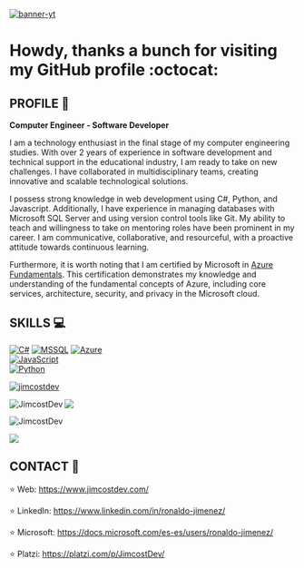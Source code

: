 [![banner-yt](https://user-images.githubusercontent.com/53100460/254561844-6471bed7-ba32-4d66-b05f-007da9a95620.jpg)](https://www.youtube.com/@ronaldo-jimenez)

# Howdy, thanks a bunch for visiting my GitHub profile :octocat:

## PROFILE :necktie:

<!-- Introducción y descripción personal -->
**Computer Engineer - Software Developer**

I am a technology enthusiast in the final stage of my computer engineering studies. With over 2 years of experience in software development and technical support in the educational industry, I am ready to take on new challenges. I have collaborated in multidisciplinary teams, creating innovative and scalable technological solutions.

<!-- Habilidades y tecnologías -->
I possess strong knowledge in web development using C#, Python, and Javascript. Additionally, I have experience in managing databases with Microsoft SQL Server and using version control tools like Git. My ability to teach and willingness to take on mentoring roles have been prominent in my career. I am communicative, collaborative, and resourceful, with a proactive attitude towards continuous learning.

Furthermore, it is worth noting that I am certified by Microsoft in [Azure Fundamentals](https://www.credly.com/badges/e8c1f177-3d1f-4496-9461-1b468ed30b4b/linked_in?t=rpev2s). This certification demonstrates my knowledge and understanding of the fundamental concepts of Azure, including core services, architecture, security, and privacy in the Microsoft cloud.

## SKILLS :computer:

<!-- Escudos de habilidades y tecnologías -->
[![C#](https://img.shields.io/badge/.NET-5c2992?style=for-the-badge&logo=dotnet&logoColor=white&labelColor=101010)]()
[![MSSQL](https://img.shields.io/badge/SQL%20Server-df0527?style=for-the-badge&logo=microsoft-sql-server&logoColor=white&labelColor=101010)]()
[![Azure](https://img.shields.io/badge/Azure-39ccf4?style=for-the-badge&logo=microsoft-azure&logoColor=white&labelColor=101010)]()
</br>
[![JavaScript](https://img.shields.io/badge/JavaScript-F7DF1E?style=for-the-badge&logo=javascript&logoColor=white&labelColor=101010)]()
</br>
[![Python](https://img.shields.io/badge/Python-1f425f?style=for-the-badge&logo=python&logoColor=white&labelColor=101010)]()
</br>

<!-- Trofeos y estadísticas de GitHub -->
<p align="left"> <a href="https://github.com/ryo-ma/github-profile-trophy"><img src="https://github-profile-trophy.vercel.app/?username=JimcostDev&&theme=github_dark" alt="jimcostdev" /></a> </p>

<p><img align="left" src="https://github-readme-stats.vercel.app/api/top-langs?username=JimcostDev&show_icons=true&locale=en&layout=compact&theme=github_dark" alt="JimcostDev" /></p>

![](https://github-profile-summary-cards.vercel.app/api/cards/stats?username=JimcostDev&theme=github_dark) 

<p><img align="center" src="https://github-readme-streak-stats.herokuapp.com/?user=JimcostDev&theme=github_dark" alt="JimcostDev" /></p>

![](https://komarev.com/ghpvc/?username=JimcostDev)

## CONTACT :handshake:

<!-- Enlaces de contacto -->
:star:  Web: https://www.jimcostdev.com/

:star:  LinkedIn: https://www.linkedin.com/in/ronaldo-jimenez/

:star: Microsoft: https://docs.microsoft.com/es-es/users/ronaldo-jimenez/

:star: Platzi: https://platzi.com/p/JimcostDev/
